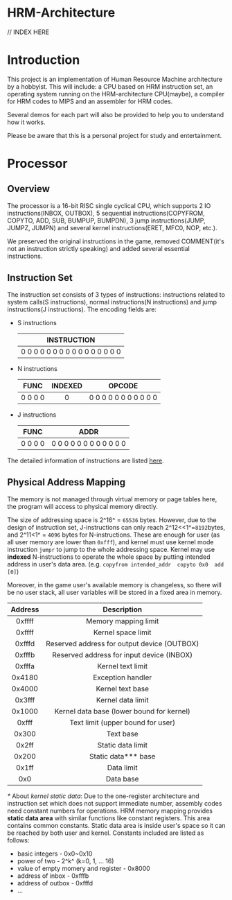 # HRM-Architecture

// INDEX HERE

# Introduction

This project is an implementation of Human Resource Machine architecture by a hobbyist. This will include: a CPU based on HRM instruction set, an operating system running on the HRM-architecture CPU(maybe), a compiler for HRM codes to MIPS and an assembler for HRM codes.

Several demos for each part will also be provided to help you to understand how it works.

Please be aware that this is a personal project for study and entertainment.

# Processor

## Overview

The processor is a 16-bit RISC single cyclical CPU, which supports 2 IO instructions(INBOX, OUTBOX), 5 sequential instructions(COPYFROM, COPYTO, ADD, SUB, BUMPUP, BUMPDN), 3 jump instructions(JUMP, JUMPZ, JUMPN) and several kernel instructions(ERET, MFC0, NOP, etc.).

We preserved the original instructions in the game, removed COMMENT(it's not an instruction strictly speaking) and added several essential instructions.

## Instruction Set

The instruction set consists of 3 types of instructions: instructions related to system calls(S instructions), normal instructions(N instructions) and jump instructions(J instructions). The encoding fields are:

* S instructions

  |           INSTRUCTION           |
  | :-----------------------------: |
  | 0 0 0 0 0 0 0 0 0 0 0 0 0 0 0 0 |

* N instructions

  |  FUNC   | INDEXED |        OPCODE         |
  | :-----: | :-----: | :-------------------: |
  | 0 0 0 0 |    0    | 0 0 0 0 0 0 0 0 0 0 0 |

* J instructions

  |  FUNC   |          ADDR           |
  | :-----: | :---------------------: |
  | 0 0 0 0 | 0 0 0 0 0 0 0 0 0 0 0 0 |

The detailed information of instructions are listed [here](Documentation/instruction-set.md).

## Physical Address Mapping

The memory is not managed through virtual memory or page tables here, the program will access to physical memory directly. 

The size of addressing space is 2^16^ = `65536` bytes. However, due to the design of instruction set, J-instructions can only reach 2^12<<1^=`8192`bytes, and 2^11<1^ = `4096` bytes for N-instructions. These are enough for user (as all user memory are lower than `0xfff`), and kernel must use kernel mode instruction `jumpr` to jump to the whole addressing space. Kernel may use **indexed** N-instructions to operate the whole space by putting intended address in user's data area. (e.g. `copyfrom intended_addr  copyto 0x0  add [0]`)

Moreover, in the game user's available memory is changeless, so there will be no user stack, all user variables will be stored in a fixed area in memory.

| Address |                 Description                 |
| :-----: | :-----------------------------------------: |
| 0xffff  |            Memory mapping limit             |
| 0xffff  |             Kernel space limit              |
| 0xfffd  | Reserved address for output device (OUTBOX) |
| 0xfffb  |  Reserved address for input device (INBOX)  |
| 0xfffa  |              Kernel text limit              |
| 0x4180  |              Exception handler              |
| 0x4000  |              Kernel text base               |
| 0x3fff  |              Kernel data limit              |
| 0x1000  |  Kernel data base (lower bound for kernel)  |
|  0xfff  |      Text limit (upper bound for user)      |
|  0x300  |                  Text base                  |
|  0x2ff  |              Static data limit              |
|  0x200  |            Static data*\** base             |
|  0x1ff  |                 Data limit                  |
|   0x0   |                  Data base                  |



*\** About *kernel static data*: Due to the one-register architecture and instruction set which does not support immediate number, assembly codes need constant numbers for operations. HRM memory mapping provides **static data area** with similar functions like constant registers. This area contains common constants.  Static data area is inside user's space so it can be reached by both user and kernel. Constants included are listed as follows:

* basic integers - 0x0~0x10
* power of two  - 2^k^ (k=0, 1, ... 16) 
* value of empty momery and register - 0x8000
* address of inbox - 0xfffb
* address of outbox - 0xfffd
* ...